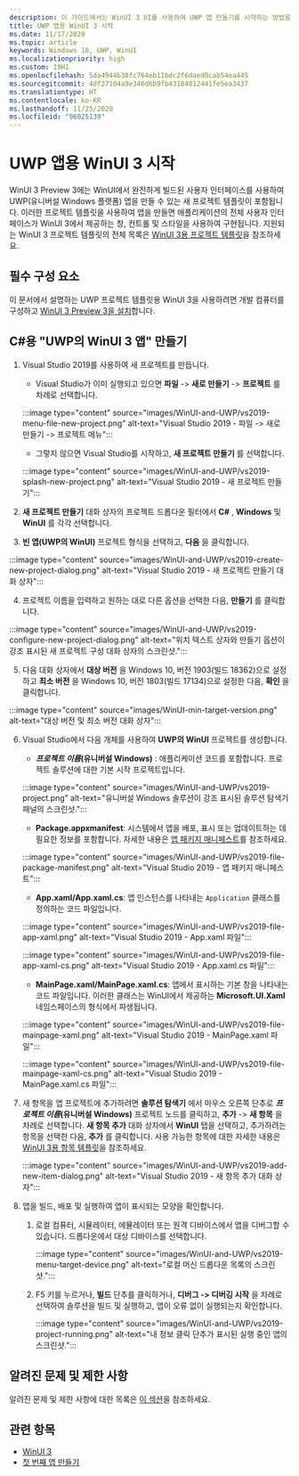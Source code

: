 ```yaml
---
description: 이 가이드에서는 WinUI 3 UI를 사용하여 UWP 앱 만들기를 시작하는 방법을 보여 줍니다.
title: UWP 앱용 WinUI 3 시작
ms.date: 11/17/2020
ms.topic: article
keywords: Windows 10, UWP, WinUI
ms.localizationpriority: high
ms.custom: 19H1
ms.openlocfilehash: 5da4944b38fc764eb11bdc2f6daed0cab54ea445
ms.sourcegitcommit: 4df27104a9e346d6b9fb43184812441fe5ea3437
ms.translationtype: HT
ms.contentlocale: ko-KR
ms.lasthandoff: 11/25/2020
ms.locfileid: "96025139"
---
```

# <a name="get-started-with-winui-3-for-uwp-apps"></a>UWP 앱용 WinUI 3 시작

WinUI 3 Preview 3에는 WinUI에서 완전하게 빌드된 사용자 인터페이스를 사용하여 UWP(유니버설 Windows 플랫폼) 앱을 만들 수 있는 새 프로젝트 템플릿이 포함됩니다. 이러한 프로젝트 템플릿을 사용하여 앱을 만들면 애플리케이션의 전체 사용자 인터페이스가 WinUI 3에서 제공하는 창, 컨트롤 및 스타일을 사용하여 구현됩니다. 지원되는 WinUI 3 프로젝트 템플릿의 전체 목록은 [WinUI 3용 프로젝트 템플릿](index.md#project-templates-for-winui-3)을 참조하세요.

## <a name="prerequisites"></a>필수 구성 요소

이 문서에서 설명하는 UWP 프로젝트 템플릿용 WinUI 3을 사용하려면 개발 컴퓨터를 구성하고 [WinUI 3 Preview 3을 설치](index.md#install-winui-3-preview-3)합니다.

## <a name="create-a-winui-3-app-in-uwp-for-c"></a>C#용 "UWP의 WinUI 3 앱" 만들기

1. Visual Studio 2019를 사용하여 새 프로젝트를 만듭니다.
   - Visual Studio가 이미 실행되고 있으면 **파일** -> **새로 만들기** -> **프로젝트** 를 차례로 선택합니다.

   :::image type="content" source="images/WinUI-and-UWP/vs2019-menu-file-new-project.png" alt-text="Visual Studio 2019 - 파일 -> 새로 만들기 -> 프로젝트 메뉴":::

   - 그렇지 않으면 Visual Studio를 시작하고, **새 프로젝트 만들기** 를 선택합니다.

   :::image type="content" source="images/WinUI-and-UWP/vs2019-splash-new-project.png" alt-text="Visual Studio 2019 - 새 프로젝트 만들기":::

2. **새 프로젝트 만들기** 대화 상자의 프로젝트 드롭다운 필터에서 **C#** , **Windows** 및 **WinUI** 를 각각 선택합니다.

3. **빈 앱(UWP의 WinUI)** 프로젝트 형식을 선택하고, **다음** 을 클릭합니다.

:::image type="content" source="images/WinUI-and-UWP/vs2019-create-new-project-dialog.png" alt-text="Visual Studio 2019 - 새 프로젝트 만들기 대화 상자":::

4. 프로젝트 이름을 입력하고 원하는 대로 다른 옵션을 선택한 다음, **만들기** 를 클릭합니다.

:::image type="content" source="images/WinUI-and-UWP/vs2019-configure-new-project-dialog.png" alt-text="위치 텍스트 상자와 만들기 옵션이 강조 표시된 새 프로젝트 구성 대화 상자의 스크린샷.":::

5. 다음 대화 상자에서 **대상 버전** 을 Windows 10, 버전 1903(빌드 18362)으로 설정하고 **최소 버전** 을 Windows 10, 버전 1803(빌드 17134)으로 설정한 다음, **확인** 을 클릭합니다.

:::image type="content" source="images/WinUI-min-target-version.png" alt-text="대상 버전 및 최소 버전 대화 상자":::

6. Visual Studio에서 다음 개체를 사용하여 **UWP의 WinUI** 프로젝트를 생성합니다.

    - **_프로젝트 이름_(유니버설 Windows)** : 애플리케이션 코드를 포함합니다. 프로젝트 솔루션에 대한 기본 시작 프로젝트입니다.

    :::image type="content" source="images/WinUI-and-UWP/vs2019-project.png" alt-text="유니버설 Windows 솔루션이 강조 표시된 솔루션 탐색기 패널의 스크린샷.":::

    - **Package.appxmanifest**: 시스템에서 앱을 배포, 표시 또는 업데이트하는 데 필요한 정보를 포함합니다. 자세한 내용은 [앱 패키지 매니페스트](/uwp/schemas/appxpackage/appx-package-manifest)를 참조하세요.

    :::image type="content" source="images/WinUI-and-UWP/vs2019-file-package-manifest.png" alt-text="Visual Studio 2019 - 앱 패키지 매니페스트":::

    - **App.xaml/App.xaml.cs**: 앱 인스턴스를 나타내는 `Application` 클래스를 정의하는 코드 파일입니다.

    :::image type="content" source="images/WinUI-and-UWP/vs2019-file-app-xaml.png" alt-text="Visual Studio 2019 - App.xaml 파일":::

    :::image type="content" source="images/WinUI-and-UWP/vs2019-file-app-xaml-cs.png" alt-text="Visual Studio 2019 - App.xaml.cs 파일":::

    - **MainPage.xaml/MainPage.xaml.cs**: 앱에서 표시하는 기본 창을 나타내는 코드 파일입니다. 이러한 클래스는 WinUI에서 제공하는 **Microsoft.UI.Xaml** 네임스페이스의 형식에서 파생됩니다.

    :::image type="content" source="images/WinUI-and-UWP/vs2019-file-mainpage-xaml.png" alt-text="Visual Studio 2019 - MainPage.xaml 파일":::

    :::image type="content" source="images/WinUI-and-UWP/vs2019-file-mainpage-xaml-cs.png" alt-text="Visual Studio 2019 - MainPage.xaml.cs 파일":::

7. 새 항목을 앱 프로젝트에 추가하려면 **솔루션 탐색기** 에서 마우스 오른쪽 단추로 **_프로젝트 이름_(유니버설 Windows)** 프로젝트 노드를 클릭하고, **추가** -> **새 항목** 을 차례로 선택합니다. **새 항목 추가** 대화 상자에서 **WinUI** 탭을 선택하고, 추가하려는 항목을 선택한 다음, **추가** 를 클릭합니다. 사용 가능한 항목에 대한 자세한 내용은 [WinUI 3용 항목 템플릿](index.md#item-templates-for-winui-3)을 참조하세요.

    :::image type="content" source="images/WinUI-and-UWP/vs2019-add-new-item-dialog.png" alt-text="Visual Studio 2019 - 새 항목 추가 대화 상자":::

8. 앱을 빌드, 배포 및 실행하여 앱이 표시되는 모양을 확인합니다.

    1. 로컬 컴퓨터, 시뮬레이터, 에뮬레이터 또는 원격 디바이스에서 앱을 디버그할 수 있습니다. 드롭다운에서 대상 디바이스를 선택합니다.

        :::image type="content" source="images/WinUI-and-UWP/vs2019-menu-target-device.png" alt-text="로컬 머신 드롭다운 목록의 스크린샷.":::

    1. F5 키를 누르거나, **빌드** 단추를 클릭하거나, **디버그 -> 디버깅 시작** 을 차례로 선택하여 솔루션을 빌드 및 실행하고, 앱이 오류 없이 실행되는지 확인합니다.

        :::image type="content" source="images/WinUI-and-UWP/vs2019-project-running.png" alt-text="내 정보 클릭 단추가 표시된 실행 중인 앱의 스크린샷.":::

## <a name="known-issues-and-limitations"></a>알려진 문제 및 제한 사항

알려진 문제 및 제한 사항에 대한 목록은 [이 섹션](index.md#preview-3-limitations-and-known-issues)을 참조하세요.

## <a name="related-topics"></a>관련 항목

- [WinUI 3](index.md)
- [첫 번째 앱 만들기](/windows/uwp/get-started/your-first-app)